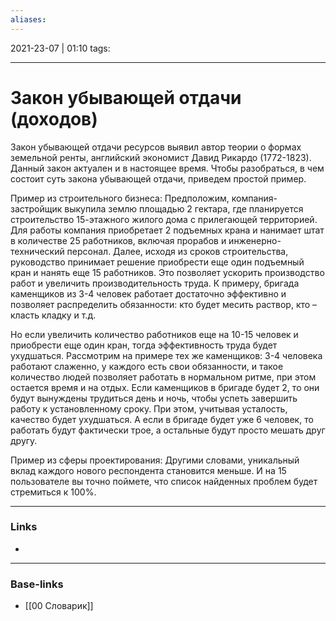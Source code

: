 ```yaml
---
aliases:
---
```

2021-23-07 | 01:10
tags: 
___

# Закон убывающей отдачи (доходов)
Закон убывающей отдачи ресурсов выявил автор теории о формах земельной ренты, английский экономист Давид Рикардо (1772-1823). Данный закон актуален и в настоящее время. Чтобы разобраться, в чем состоит суть закона убывающей отдачи, приведем простой пример.


Пример из строительного бизнеса:
Предположим, компания-застройщик выкупила землю площадью 2 гектара, где планируется строительство 15-этажного жилого дома с прилегающей территорией. Для работы компания приобретает 2 подъемных крана и нанимает штат в количестве 25 работников, включая прорабов и инженерно-технический персонал. Далее, исходя из сроков строительства, руководство принимает решение приобрести еще один подъемный кран и нанять еще 15 работников. Это позволяет ускорить производство работ и увеличить производительность труда. К примеру, бригада каменщиков из 3-4 человек работает достаточно эффективно и позволяет распределить обязанности: кто будет месить раствор, кто – класть кладку и т.д.

Но если увеличить количество работников еще на 10-15 человек и приобрести еще один кран, тогда эффективность труда будет ухудшаться. Рассмотрим на примере тех же каменщиков: 3-4 человека работают слаженно, у каждого есть свои обязанности, и такое количество людей позволяет работать в нормальном ритме, при этом остается время и на отдых. Если каменщиков в бригаде будет 2, то они будут вынуждены трудиться день и ночь, чтобы успеть завершить работу к установленному сроку. При этом, учитывая усталость, качество будет ухудшаться. А если в бригаде будет уже 6 человек, то работать будут фактически трое, а остальные будут просто мешать друг другу.

Пример из сферы проектирования:
Другими словами, уникальный вклад каждого нового респондента становится меньше. И на 15 пользователе вы точно поймете, что список найденных проблем будет стремиться к 100%.




___
### Links
- 

___
### Base-links
- [[00 Словарик]]

